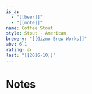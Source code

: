 ```yaml
---
is_a:
  - "[[beer]]"
  - "[[note]]"
name: Coffee Stout
style: Stout - American
brewery: "[[Gizmo Brew Works]]"
abv: 6.1
rating: 👍
last: "[[2016-10]]"
---
```

# Notes

